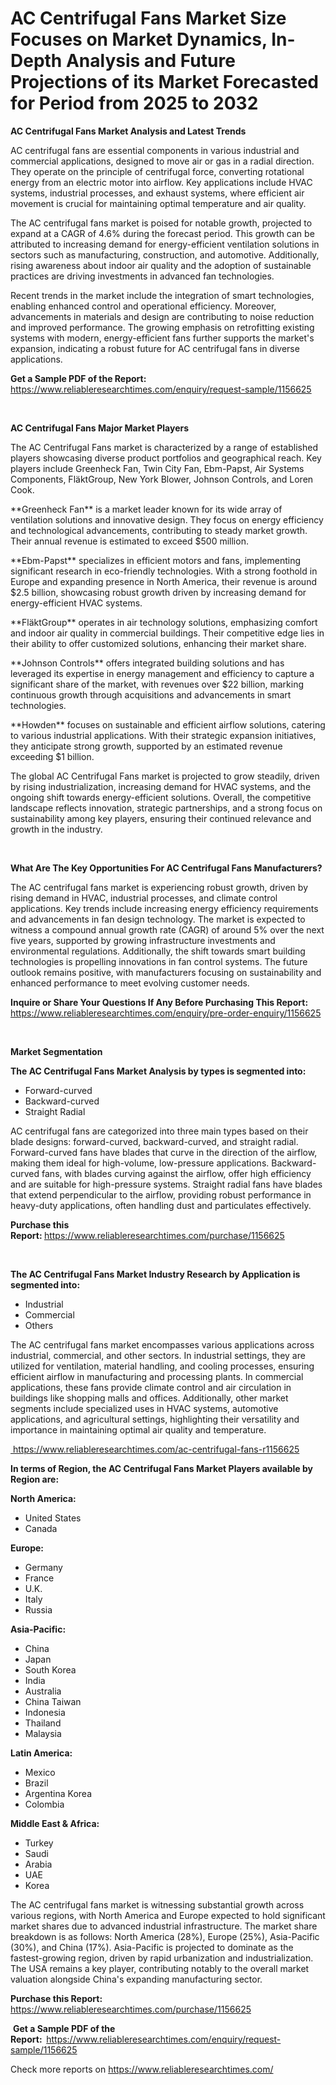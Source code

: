 <p><h1>AC Centrifugal Fans Market Size Focuses on Market Dynamics, In-Depth Analysis and Future Projections of its Market Forecasted for Period from 2025 to 2032</h1></p><p><strong>AC Centrifugal Fans Market Analysis and Latest Trends</strong></p>
<p><p>AC centrifugal fans are essential components in various industrial and commercial applications, designed to move air or gas in a radial direction. They operate on the principle of centrifugal force, converting rotational energy from an electric motor into airflow. Key applications include HVAC systems, industrial processes, and exhaust systems, where efficient air movement is crucial for maintaining optimal temperature and air quality.</p><p>The AC centrifugal fans market is poised for notable growth, projected to expand at a CAGR of 4.6% during the forecast period. This growth can be attributed to increasing demand for energy-efficient ventilation solutions in sectors such as manufacturing, construction, and automotive. Additionally, rising awareness about indoor air quality and the adoption of sustainable practices are driving investments in advanced fan technologies. </p><p>Recent trends in the market include the integration of smart technologies, enabling enhanced control and operational efficiency. Moreover, advancements in materials and design are contributing to noise reduction and improved performance. The growing emphasis on retrofitting existing systems with modern, energy-efficient fans further supports the market's expansion, indicating a robust future for AC centrifugal fans in diverse applications.</p></p>
<p><strong>Get a Sample PDF of the Report:&nbsp;</strong> <a href="https://www.reliableresearchtimes.com/enquiry/request-sample/1156625?utm_campaign=3281&utm_medium=2&utm_source=Github&utm_content=ia&utm_term=10042025&utm_id=ac-centrifugal-fans">https://www.reliableresearchtimes.com/enquiry/request-sample/1156625</a></p>
<p>&nbsp;</p>
<p><strong>AC Centrifugal Fans Major Market Players</strong></p>
<p><p>The AC Centrifugal Fans market is characterized by a range of established players showcasing diverse product portfolios and geographical reach. Key players include Greenheck Fan, Twin City Fan, Ebm-Papst, Air Systems Components, FläktGroup, New York Blower, Johnson Controls, and Loren Cook.</p><p>**Greenheck Fan** is a market leader known for its wide array of ventilation solutions and innovative design. They focus on energy efficiency and technological advancements, contributing to steady market growth. Their annual revenue is estimated to exceed $500 million.</p><p>**Ebm-Papst** specializes in efficient motors and fans, implementing significant research in eco-friendly technologies. With a strong foothold in Europe and expanding presence in North America, their revenue is around $2.5 billion, showcasing robust growth driven by increasing demand for energy-efficient HVAC systems.</p><p>**FläktGroup** operates in air technology solutions, emphasizing comfort and indoor air quality in commercial buildings. Their competitive edge lies in their ability to offer customized solutions, enhancing their market share.</p><p>**Johnson Controls** offers integrated building solutions and has leveraged its expertise in energy management and efficiency to capture a significant share of the market, with revenues over $22 billion, marking continuous growth through acquisitions and advancements in smart technologies.</p><p>**Howden** focuses on sustainable and efficient airflow solutions, catering to various industrial applications. With their strategic expansion initiatives, they anticipate strong growth, supported by an estimated revenue exceeding $1 billion.</p><p>The global AC Centrifugal Fans market is projected to grow steadily, driven by rising industrialization, increasing demand for HVAC systems, and the ongoing shift towards energy-efficient solutions. Overall, the competitive landscape reflects innovation, strategic partnerships, and a strong focus on sustainability among key players, ensuring their continued relevance and growth in the industry.</p></p>
<p>&nbsp;</p>
<p><strong>What Are The Key Opportunities For AC Centrifugal Fans Manufacturers?</strong></p>
<p><p>The AC centrifugal fans market is experiencing robust growth, driven by rising demand in HVAC, industrial processes, and climate control applications. Key trends include increasing energy efficiency requirements and advancements in fan design technology. The market is expected to witness a compound annual growth rate (CAGR) of around 5% over the next five years, supported by growing infrastructure investments and environmental regulations. Additionally, the shift towards smart building technologies is propelling innovations in fan control systems. The future outlook remains positive, with manufacturers focusing on sustainability and enhanced performance to meet evolving customer needs.</p></p>
<p><strong>Inquire or Share Your Questions If Any Before Purchasing This Report:</strong> <a href="https://www.reliableresearchtimes.com/enquiry/pre-order-enquiry/1156625?utm_campaign=3281&utm_medium=2&utm_source=Github&utm_content=ia&utm_term=10042025&utm_id=ac-centrifugal-fans">https://www.reliableresearchtimes.com/enquiry/pre-order-enquiry/1156625</a></p>
<p>&nbsp;</p>
<p><strong>Market Segmentation</strong></p>
<p><strong>The AC Centrifugal Fans Market Analysis by types is segmented into:</strong></p>
<p><ul><li>Forward-curved</li><li>Backward-curved</li><li>Straight Radial</li></ul></p>
<p><p>AC centrifugal fans are categorized into three main types based on their blade designs: forward-curved, backward-curved, and straight radial. Forward-curved fans have blades that curve in the direction of the airflow, making them ideal for high-volume, low-pressure applications. Backward-curved fans, with blades curving against the airflow, offer high efficiency and are suitable for high-pressure systems. Straight radial fans have blades that extend perpendicular to the airflow, providing robust performance in heavy-duty applications, often handling dust and particulates effectively.</p></p>
<p><strong>Purchase this Report:&nbsp;</strong><a href="https://www.reliableresearchtimes.com/purchase/1156625?utm_campaign=3281&utm_medium=2&utm_source=Github&utm_content=ia&utm_term=10042025&utm_id=ac-centrifugal-fans">https://www.reliableresearchtimes.com/purchase/1156625</a></p>
<p>&nbsp;</p>
<p><strong>The AC Centrifugal Fans Market Industry Research by Application is segmented into:</strong></p>
<p><ul><li>Industrial</li><li>Commercial</li><li>Others</li></ul></p>
<p><p>The AC centrifugal fans market encompasses various applications across industrial, commercial, and other sectors. In industrial settings, they are utilized for ventilation, material handling, and cooling processes, ensuring efficient airflow in manufacturing and processing plants. In commercial applications, these fans provide climate control and air circulation in buildings like shopping malls and offices. Additionally, other market segments include specialized uses in HVAC systems, automotive applications, and agricultural settings, highlighting their versatility and importance in maintaining optimal air quality and temperature.</p></p>
<p><a href="https://www.reliableresearchtimes.com/ac-centrifugal-fans-r1156625?utm_campaign=3281&utm_medium=2&utm_source=Github&utm_content=ia&utm_term=10042025&utm_id=ac-centrifugal-fans">&nbsp;https://www.reliableresearchtimes.com/ac-centrifugal-fans-r1156625</a></p>
<p><strong>In terms of Region, the AC Centrifugal Fans Market Players available by Region are:</strong></p>
<p>
    <p> <strong> North America: </strong>
        <ul>
            <li>United States</li>
            <li>Canada</li>
        </ul>
        </p> 
    <p> <strong> Europe: </strong>
        <ul>
            <li>Germany</li>
            <li>France</li>
            <li>U.K.</li>
            <li>Italy</li>
            <li>Russia</li>
        </ul>
        </p> 
    <p> <strong> Asia-Pacific: </strong>
        <ul>
            <li>China</li>
            <li>Japan</li>
            <li>South Korea</li>
            <li>India</li>
            <li>Australia</li>
            <li>China Taiwan</li>
            <li>Indonesia</li>
            <li>Thailand</li>
            <li>Malaysia</li>
        </ul>
        </p> 
    <p> <strong> Latin America: </strong>
        <ul>
            <li>Mexico</li>
            <li>Brazil</li>
            <li>Argentina Korea</li>
            <li>Colombia</li>
        </ul>
        </p> 
    <p> <strong> Middle East & Africa: </strong>
        <ul>
            <li>Turkey</li>
            <li>Saudi</li>
            <li>Arabia</li>
            <li>UAE</li>
            <li>Korea</li>
        </ul>
    </p>
    </p>
<p><p>The AC centrifugal fans market is witnessing substantial growth across various regions, with North America and Europe expected to hold significant market shares due to advanced industrial infrastructure. The market share breakdown is as follows: North America (28%), Europe (25%), Asia-Pacific (30%), and China (17%). Asia-Pacific is projected to dominate as the fastest-growing region, driven by rapid urbanization and industrialization. The USA remains a key player, contributing notably to the overall market valuation alongside China's expanding manufacturing sector.</p></p>
<p><strong>Purchase this Report: </strong><a href="https://www.reliableresearchtimes.com/purchase/1156625?utm_campaign=3281&utm_medium=2&utm_source=Github&utm_content=ia&utm_term=10042025&utm_id=ac-centrifugal-fans">https://www.reliableresearchtimes.com/purchase/1156625</a></p>
<p>&nbsp;<strong>Get a Sample PDF of the Report:&nbsp;&nbsp;</strong><a href="https://www.reliableresearchtimes.com/enquiry/request-sample/1156625?utm_campaign=3281&utm_medium=2&utm_source=Github&utm_content=ia&utm_term=10042025&utm_id=ac-centrifugal-fans">https://www.reliableresearchtimes.com/enquiry/request-sample/1156625</a></p>
<p><strong></strong></p>
<p>Check more reports on <a href="https://www.reliableresearchtimes.com/?utm_campaign=3281&utm_medium=2&utm_source=Github&utm_content=ia&utm_term=10042025&utm_id=ac-centrifugal-fans">https://www.reliableresearchtimes.com/</a></p>